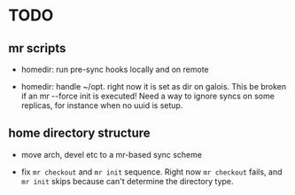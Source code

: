 TODO
====

## mr scripts

* homedir: run pre-sync hooks locally and on remote

* homedir: handle ~/opt. right now it is set as dir on galois. This be broken if an mr
  --force init is executed! Need a way to ignore syncs on some replicas, for instance when
  no uuid is setup.
  



## home directory structure

* move arch, devel etc to a mr-based sync scheme

* fix `mr checkout` and `mr init` sequence. Right now `mr checkout` fails, and `mr init`
  skips because can't determine the directory type.
